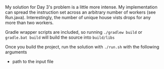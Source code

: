 My solution for Day 3's problem is a little more intense.  My implementation can spread the instruction set across an arbitrary number of workers (see Run.java).  Interestingly, the number of unique house vists drops for any more than two workers.

Gradle wrapper scripts are included, so running `./gradlew build` or `gradle.bat build` will build the source into `build/libs`

Once you build the project, run the solution with `./run.sh` with the following arguments
- path to the input file
